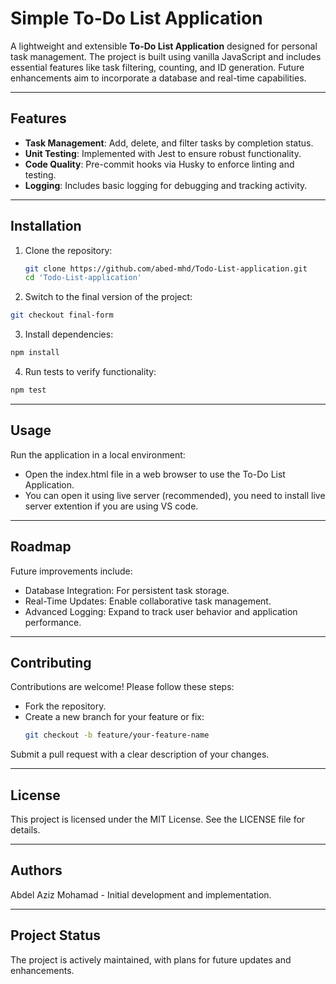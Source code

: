 # Simple To-Do List Application

A lightweight and extensible **To-Do List Application** designed for personal task management. The project is built using vanilla JavaScript and includes essential features like task filtering, counting, and ID generation. Future enhancements aim to incorporate a database and real-time capabilities.

---

## Features

- **Task Management**: Add, delete, and filter tasks by completion status.
- **Unit Testing**: Implemented with Jest to ensure robust functionality.
- **Code Quality**: Pre-commit hooks via Husky to enforce linting and testing.
- **Logging**: Includes basic logging for debugging and tracking activity.

---

## Installation
1. Clone the repository:
   ```bash
   git clone https://github.com/abed-mhd/Todo-List-application.git
   cd 'Todo-List-application'
   ```

2. Switch to the final version of the project:
  ```bash
  git checkout final-form
  ```

3. Install dependencies:
  ```bash
  npm install
  ```

4. Run tests to verify functionality:
  ```bash
  npm test
  ```
---

## Usage
Run the application in a local environment:
- Open the index.html file in a web browser to use the To-Do List Application.
- You can open it using live server (recommended), you need to install live server extention if you are using VS code.

---

## Roadmap
Future improvements include:
- Database Integration: For persistent task storage.
- Real-Time Updates: Enable collaborative task management.
- Advanced Logging: Expand to track user behavior and application performance.

---

## Contributing
Contributions are welcome! Please follow these steps:
- Fork the repository.
- Create a new branch for your feature or fix:
  ```bash
  git checkout -b feature/your-feature-name
  ```
Submit a pull request with a clear description of your changes.

---

## License
This project is licensed under the MIT License. See the LICENSE file for details.

---

## Authors
Abdel Aziz Mohamad - Initial development and implementation.

---

## Project Status
The project is actively maintained, with plans for future updates and enhancements.

